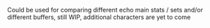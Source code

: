 Could be used for comparing different echo main stats / sets and/or different buffers, still WIP, additional characters are yet to come
